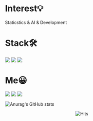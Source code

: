 
# Interest💡
 
Staticstics & AI & Development

# Stack🛠
 
 <a> <img src="https://img.shields.io/badge/Python-3777AB?style=plastic&logo=Python&logoColor=white"/> 
<img src="https://img.shields.io/badge/Java-007396?style=plastic&logo=Java&logoColor=white"/>
<img src="https://img.shields.io/badge/R-276DC3?style=plastic&logo=R&logoColor=white"/>


 
# Me😀 
 
<a href="https://github.com/ijaehun" target="_blank"><img src="https://img.shields.io/badge/github-181717?style=plastic&logo=github&logoColor=white"/></a>
<a href="http://ijaehun.github.io" target="_blank"><img src="https://img.shields.io/badge/blog-181717?style=plastic&logo=blogger&logoColor=white"/></a>
<a href="dynamic97312@naver.com" target="_blank"><img src="https://img.shields.io/badge/Mail-EA4335?style=plastic&logo=Gmail&logoColor=white"/></a>
	
![Anurag's GitHub stats](https://github-readme-stats.vercel.app/api?username=ijaehun&show_icons=true&theme=algolia)
	
	
<div align=center>
	
![Hits](https://hits.seeyoufarm.com/api/count/incr/badge.svg?url=https%3A%2F%2Fgithub.com%2Fijaehun&count_bg=%2332D1BD&title_bg=%23555555&icon=koding.svg&icon_color=%23E7E7E7&title=hits&edge_flat=false)
	
</div>

